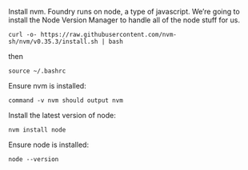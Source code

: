 Install nvm. Foundry runs on node, a type of javascript. We’re going to install the Node Version Manager to handle all of the node stuff for us.

`curl -o- https://raw.githubusercontent.com/nvm-sh/nvm/v0.35.3/install.sh | bash`

then

`source ~/.bashrc`

Ensure nvm is installed:

`command -v nvm should output nvm`

Install the latest version of node:

`nvm install node`

Ensure node is installed:

`node --version`
